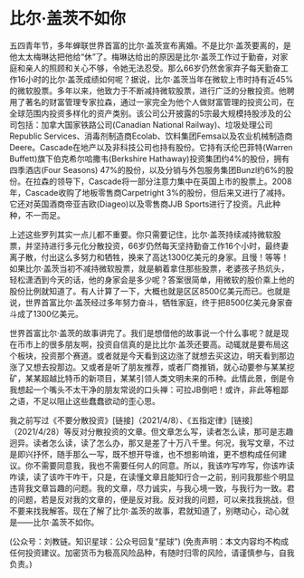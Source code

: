 # 比尔·盖茨不如你

五四青年节，多年蝉联世界首富的比尔·盖茨宣布离婚。不是比尔·盖茨要离的，是他太太梅琳达把他给“休”了。梅琳达给出的原因是比尔·盖茨工作过于勤奋，对家庭和亲人的照顾和关心不够，令她无法忍受。那么66岁仍然舍家弃子每天勤奋工作16小时的比尔·盖茨成绩如何呢？据说，比尔·盖茨当年在微软上市时持有近45%的微软股票。多年以来，他致力于不断减持微软股票，进行广泛的分散投资。他聘用了著名的财富管理专家拉森，通过一家完全为他个人做财富管理的投资公司，在全球范围内投资多样化的资产类别。该公司公开披露的5宗最大规模持股涉及的公司包括：加拿大国家铁路公司(Canadian National Railway)、垃圾处理公司Republic Services、消毒剂制造商Ecolab、饮料集团Femsa以及农业机械制造商Deere。Cascade在地产以及非科技公司也持有股份。它持有沃伦巴菲特(Warren Buffett)旗下伯克希尔哈撒韦(Berkshire Hathaway)投资集团约4%的股份，拥有四季酒店(Four Seasons) 47%的股份，以及分销与外包服务集团Bunzl约6%的股份。在拉森的领导下，Cascade将一部分注意力集中在英国上市的股票上。2008年，Cascade收购了地板零售商Carpetright 3%的股份，但后来又进行了减持。它还对英国酒商帝亚吉欧(Diageo)以及零售商JJB Sports进行了投资。凡此种种，不一而足。

上述这些罗列其实一点儿都不重要。你只需要记住，比尔·盖茨持续减持微软股票，并坚持进行多元化分散投资，66岁仍然每天坚持勤奋工作16个小时，最终妻离子散，付出这么多努力和牺牲，换来了高达1300亿美元的身家。且慢！等等！如果比尔·盖茨当初不减持微软股票，就是躺着拿住那些股票，老婆孩子热炕头，轻松潇洒到今天的话，他的身家会是多少呢？答案很简单，用微软的股价乘上他的股份比例就知道了。有人计算了一下，大概也就是区区8500亿美元而已。也就是说，世界首富比尔·盖茨经过多年努力奋斗，牺牲家庭，终于把8500亿美元身家奋斗成了1300亿美元。

世界首富比尔·盖茨的故事讲完了。我们是想借他的故事说一个什么事呢？就是现在币市上的很多朋友啊，投资自信真的是比比尔·盖茨还要高。动辄就是要布局这个板块，投资那个赛道。或者就是今天看到这边涨了就想去买这边，明天看到那边涨了又想去投那边。又或者是听了朋友推荐，或者厂商推销，就心动要参与某某挖矿，某某超越比特币的新项目，某某引领人类文明未来的币种。此情此景，倒是令我想起一个嘴头不太干净的朋友常说的口头禅：可拉JB倒吧！或许，非此等粗鄙之语，不足以阻止这些蠢蠢欲动的歪心思。

我之前写过《不要分散投资》[链接]（2021/4/8）、《五指定律》[链接]（2021/4/28）等反对分散投资的文章。但文章怎么写，读者怎么读，那可是志趣迥异。读者怎么读，读了怎么办，那又是差了十万八千里。何况，我写文章，不过是即兴抒怀，随手那么一写，既不想开导谁，也不想影响谁，更不想构成任何建议。你不需要同意我，我也不需要任何人的同意。所以，我该咋写咋写，你该咋读咋读，读了该咋干咋干，只是，在读懂文章且能知行合一之前，别问我那些个明显违背我文章旨趣的问题。我的文章，尽力诚实，与我心境一致，与我行为一致。君的问题，若是反对我的文章的，便是反对我。反对我的问题，可以来找我挑战，但不要来找我解答。现在了解了比尔·盖茨的故事，君就知道了，别瞎动心，动心就是——比尔·盖茨不如你。

(公众号：刘教链。知识星球：公众号回复“星球”)
(免责声明：本文内容均不构成任何投资建议。加密货币为极高风险品种，有随时归零的风险，请谨慎参与，自我负责。)
